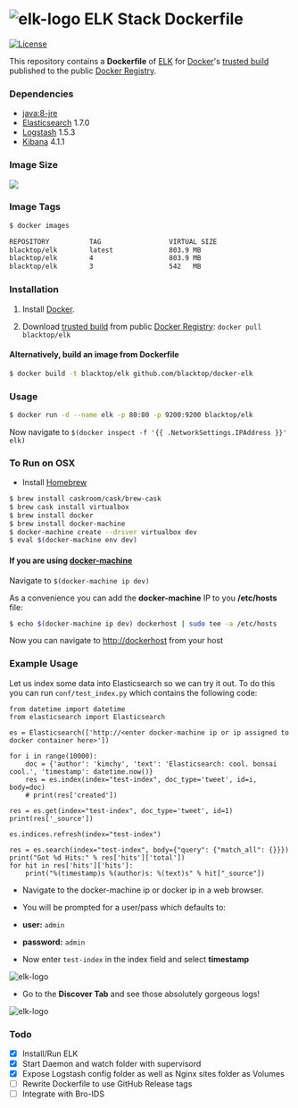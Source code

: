 ![elk-logo](https://raw.githubusercontent.com/blacktop/docker-elk/master/elk-logo.png)
ELK Stack Dockerfile
===================

[![License](http://img.shields.io/:license-mit-blue.svg)](http://doge.mit-license.org)

This repository contains a **Dockerfile** of [ELK](http://www.elasticsearch.org/overview/elkdownloads/) for [Docker](https://www.docker.io/)'s [trusted build](https://index.docker.io/u/blacktop/elk/) published to the public [Docker Registry](https://index.docker.io/).

### Dependencies

* [java:8-jre](https://registry.hub.docker.com/_/java/)
* [Elasticsearch](https://www.elastic.co/products/elasticsearch) 1.7.0
* [Logstash](https://www.elastic.co/products/logstash) 1.5.3
* [Kibana](https://www.elastic.co/products/kibana) 4.1.1

### Image Size
[![](https://badge.imagelayers.io/blacktop/elk:latest.svg)](https://imagelayers.io/?images=blacktop/elk:latest 'Get your own badge on imagelayers.io')

### Image Tags
```bash
$ docker images

REPOSITORY          TAG                 VIRTUAL SIZE
blacktop/elk        latest              803.9 MB
blacktop/elk        4                   803.9 MB
blacktop/elk        3                   542   MB
```

### Installation

1. Install [Docker](https://www.docker.io/).

2. Download [trusted build](https://index.docker.io/u/blacktop/elk/) from public [Docker Registry](https://index.docker.io/): `docker pull blacktop/elk`

#### Alternatively, build an image from Dockerfile
```bash
$ docker build -t blacktop/elk github.com/blacktop/docker-elk
```
### Usage
```bash
$ docker run -d --name elk -p 80:80 -p 9200:9200 blacktop/elk
```
Now navigate to `$(docker inspect -f '{{ .NetworkSettings.IPAddress }}' elk)`

### To Run on OSX
 - Install [Homebrew](http://brew.sh)

```bash
$ brew install caskroom/cask/brew-cask
$ brew cask install virtualbox
$ brew install docker
$ brew install docker-machine
$ docker-machine create --driver virtualbox dev
$ eval $(docker-machine env dev)
```

#### If you are using [docker-machine](https://docs.docker.com/machine/)

Navigate to `$(docker-machine ip dev)`

As a convenience you can add the **docker-machine** IP to you **/etc/hosts** file:

```bash
$ echo $(docker-machine ip dev) dockerhost | sudo tee -a /etc/hosts
```
Now you can navigate to [http://dockerhost](http://dockerhost) from your host

### Example Usage
Let us index some data into Elasticsearch so we can try it out.  To do this you can run `conf/test_index.py` which contains the following code:

```
from datetime import datetime
from elasticsearch import Elasticsearch

es = Elasticsearch(['http://<enter docker-machine ip or ip assigned to docker container here>'])

for i in range(10000):
    doc = {'author': 'kimchy', 'text': 'Elasticsearch: cool. bonsai cool.', 'timestamp': datetime.now()}
    res = es.index(index="test-index", doc_type='tweet', id=i, body=doc)
    # print(res['created'])

res = es.get(index="test-index", doc_type='tweet', id=1)
print(res['_source'])

es.indices.refresh(index="test-index")

res = es.search(index="test-index", body={"query": {"match_all": {}}})
print("Got %d Hits:" % res['hits']['total'])
for hit in res['hits']['hits']:
    print("%(timestamp)s %(author)s: %(text)s" % hit["_source"])
```

 - Navigate to the docker-machine ip or docker ip in a web browser.
 - You will be prompted for a user/pass which defaults to:
  - **user:**  `admin`
  - **password:**  `admin`

 - Now enter `test-index` in the index field and select **timestamp**

![elk-logo](https://raw.githubusercontent.com/blacktop/docker-elk/master/screens/timestamp.png)

 - Go to the **Discover Tab** and see those absolutely gorgeous logs!

![elk-logo](https://raw.githubusercontent.com/blacktop/docker-elk/master/screens/discover.png)

### Todo
- [x] Install/Run ELK
- [x] Start Daemon and watch folder with supervisord
- [x] Expose Logstash config folder as well as Nginx sites folder as Volumes
- [ ] Rewrite Dockerfile to use GitHub Release tags
- [ ] Integrate with Bro-IDS
